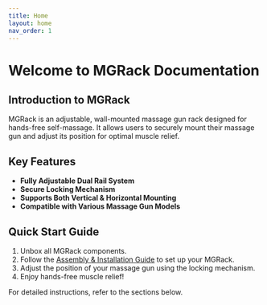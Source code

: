 ```yaml
---
title: Home
layout: home
nav_order: 1
---
```


# Welcome to MGRack Documentation

## Introduction to MGRack
MGRack is an adjustable, wall-mounted massage gun rack designed for hands-free self-massage. It allows users to securely mount their massage gun and adjust its position for optimal muscle relief.

## Key Features
- **Fully Adjustable Dual Rail System**
- **Secure Locking Mechanism**
- **Supports Both Vertical & Horizontal Mounting**
- **Compatible with Various Massage Gun Models**

## Quick Start Guide
1. Unbox all MGRack components.
2. Follow the [Assembly & Installation Guide](assembly.md) to set up your MGRack.
3. Adjust the position of your massage gun using the locking mechanism.
4. Enjoy hands-free muscle relief!

For detailed instructions, refer to the sections below.